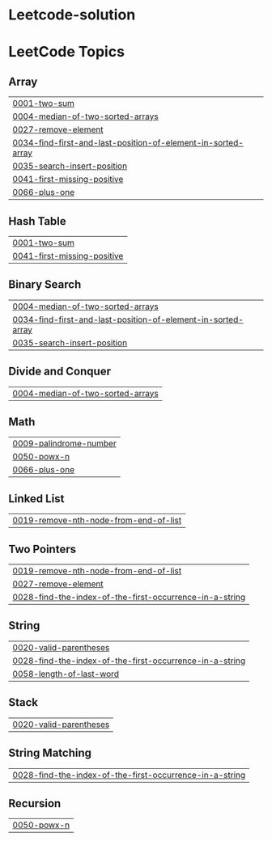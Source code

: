 # Leetcode-solution
<!---LeetCode Topics Start-->
# LeetCode Topics
## Array
|  |
| ------- |
| [0001-two-sum](https://github.com/hindhuja2005/Leetcode-solution/tree/master/0001-two-sum) |
| [0004-median-of-two-sorted-arrays](https://github.com/hindhuja2005/Leetcode-solution/tree/master/0004-median-of-two-sorted-arrays) |
| [0027-remove-element](https://github.com/hindhuja2005/Leetcode-solution/tree/master/0027-remove-element) |
| [0034-find-first-and-last-position-of-element-in-sorted-array](https://github.com/hindhuja2005/Leetcode-solution/tree/master/0034-find-first-and-last-position-of-element-in-sorted-array) |
| [0035-search-insert-position](https://github.com/hindhuja2005/Leetcode-solution/tree/master/0035-search-insert-position) |
| [0041-first-missing-positive](https://github.com/hindhuja2005/Leetcode-solution/tree/master/0041-first-missing-positive) |
| [0066-plus-one](https://github.com/hindhuja2005/Leetcode-solution/tree/master/0066-plus-one) |
## Hash Table
|  |
| ------- |
| [0001-two-sum](https://github.com/hindhuja2005/Leetcode-solution/tree/master/0001-two-sum) |
| [0041-first-missing-positive](https://github.com/hindhuja2005/Leetcode-solution/tree/master/0041-first-missing-positive) |
## Binary Search
|  |
| ------- |
| [0004-median-of-two-sorted-arrays](https://github.com/hindhuja2005/Leetcode-solution/tree/master/0004-median-of-two-sorted-arrays) |
| [0034-find-first-and-last-position-of-element-in-sorted-array](https://github.com/hindhuja2005/Leetcode-solution/tree/master/0034-find-first-and-last-position-of-element-in-sorted-array) |
| [0035-search-insert-position](https://github.com/hindhuja2005/Leetcode-solution/tree/master/0035-search-insert-position) |
## Divide and Conquer
|  |
| ------- |
| [0004-median-of-two-sorted-arrays](https://github.com/hindhuja2005/Leetcode-solution/tree/master/0004-median-of-two-sorted-arrays) |
## Math
|  |
| ------- |
| [0009-palindrome-number](https://github.com/hindhuja2005/Leetcode-solution/tree/master/0009-palindrome-number) |
| [0050-powx-n](https://github.com/hindhuja2005/Leetcode-solution/tree/master/0050-powx-n) |
| [0066-plus-one](https://github.com/hindhuja2005/Leetcode-solution/tree/master/0066-plus-one) |
## Linked List
|  |
| ------- |
| [0019-remove-nth-node-from-end-of-list](https://github.com/hindhuja2005/Leetcode-solution/tree/master/0019-remove-nth-node-from-end-of-list) |
## Two Pointers
|  |
| ------- |
| [0019-remove-nth-node-from-end-of-list](https://github.com/hindhuja2005/Leetcode-solution/tree/master/0019-remove-nth-node-from-end-of-list) |
| [0027-remove-element](https://github.com/hindhuja2005/Leetcode-solution/tree/master/0027-remove-element) |
| [0028-find-the-index-of-the-first-occurrence-in-a-string](https://github.com/hindhuja2005/Leetcode-solution/tree/master/0028-find-the-index-of-the-first-occurrence-in-a-string) |
## String
|  |
| ------- |
| [0020-valid-parentheses](https://github.com/hindhuja2005/Leetcode-solution/tree/master/0020-valid-parentheses) |
| [0028-find-the-index-of-the-first-occurrence-in-a-string](https://github.com/hindhuja2005/Leetcode-solution/tree/master/0028-find-the-index-of-the-first-occurrence-in-a-string) |
| [0058-length-of-last-word](https://github.com/hindhuja2005/Leetcode-solution/tree/master/0058-length-of-last-word) |
## Stack
|  |
| ------- |
| [0020-valid-parentheses](https://github.com/hindhuja2005/Leetcode-solution/tree/master/0020-valid-parentheses) |
## String Matching
|  |
| ------- |
| [0028-find-the-index-of-the-first-occurrence-in-a-string](https://github.com/hindhuja2005/Leetcode-solution/tree/master/0028-find-the-index-of-the-first-occurrence-in-a-string) |
## Recursion
|  |
| ------- |
| [0050-powx-n](https://github.com/hindhuja2005/Leetcode-solution/tree/master/0050-powx-n) |
<!---LeetCode Topics End-->